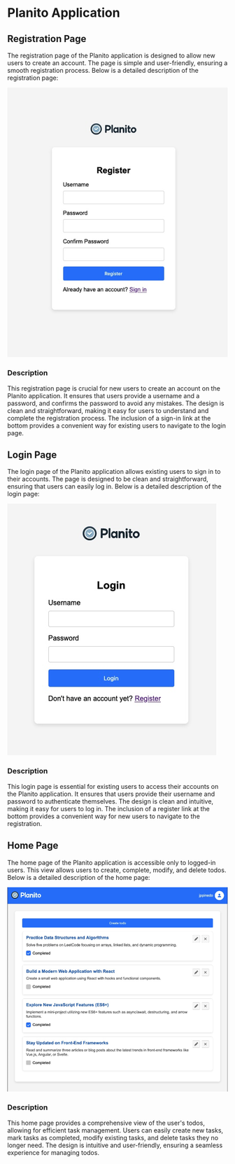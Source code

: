 # Planito Application

## Registration Page

The registration page of the Planito application is designed to allow new users to create an account. The page is simple and user-friendly, ensuring a smooth registration process. Below is a detailed description of the registration page:

![Registration Page](assets/register.jpg)

### Description

This registration page is crucial for new users to create an account on the Planito application. It ensures that users provide a username and a password, and confirms the password to avoid any mistakes. The design is clean and straightforward, making it easy for users to understand and complete the registration process. The inclusion of a sign-in link at the bottom provides a convenient way for existing users to navigate to the login page.

## Login Page

The login page of the Planito application allows existing users to sign in to their accounts. The page is designed to be clean and straightforward, ensuring that users can easily log in. Below is a detailed description of the login page:

![Login Page](assets/login.jpg)

### Description

This login page is essential for existing users to access their accounts on the Planito application. It ensures that users provide their username and password to authenticate themselves. The design is clean and intuitive, making it easy for users to log in. The inclusion of a register link at the bottom provides a convenient way for new users to navigate to the registration.

## Home Page

The home page of the Planito application is accessible only to logged-in users. This view allows users to create, complete, modify, and delete todos. Below is a detailed description of the home page:

![Home Page](assets/home.jpg)

### Description

This home page provides a comprehensive view of the user's todos, allowing for efficient task management. Users can easily create new tasks, mark tasks as completed, modify existing tasks, and delete tasks they no longer need. The design is intuitive and user-friendly, ensuring a seamless experience for managing todos.

